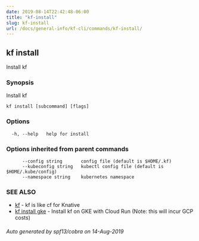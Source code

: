 ```yaml
---
date: 2019-08-14T22:42:48-06:00
title: "kf-install"
slug: kf-install
url: /docs/general-info/kf-cli/commands/kf-install/
---
```

## kf install

Install kf

### Synopsis

Install kf

```
kf install [subcommand] [flags]
```

### Options

```
  -h, --help   help for install
```

### Options inherited from parent commands

```
      --config string       config file (default is $HOME/.kf)
      --kubeconfig string   kubectl config file (default is $HOME/.kube/config)
      --namespace string    kubernetes namespace
```

### SEE ALSO

* [kf](/docs/general-info/kf-cli/commands/kf/)	 - kf is like cf for Knative
* [kf install gke](/docs/general-info/kf-cli/commands/kf-install-gke/)	 - Install kf on GKE with Cloud Run (Note: this will incur GCP costs)

###### Auto generated by spf13/cobra on 14-Aug-2019
